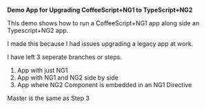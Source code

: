**Demo App for Upgrading CoffeeScript+NG1 to TypeScript+NG2**

This demo shows how to run a CoffeeScript+NG1 app along side an Typescript+NG2 app.

I made this because I had issues upgrading a legacy app at work.

I have left 3 seperate branches or steps.

1. App with just NG1
2. App with NG1 and NG2 side by side
3. App where NG2 Component is embedded in an NG1 Directive

Master is the same as Step 3